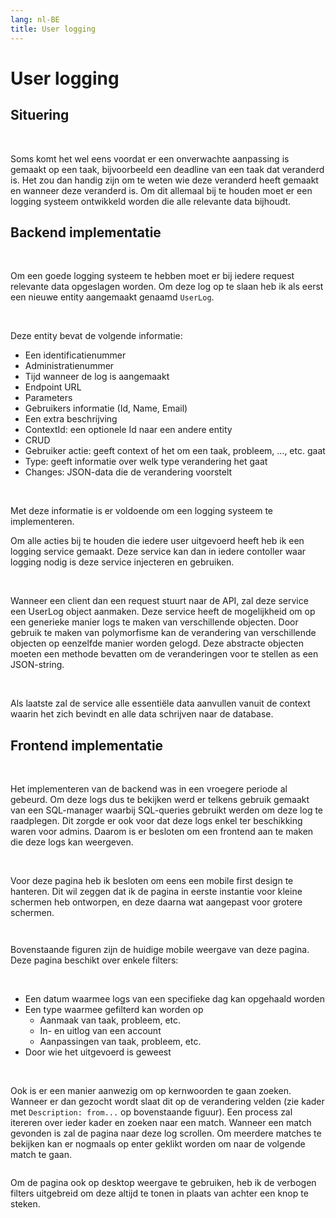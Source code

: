 ```yaml
---
lang: nl-BE
title: User logging
---
```


# User logging

## Situering 
<br>

Soms komt het wel eens voordat er een onverwachte aanpassing is gemaakt op een taak, bijvoorbeeld een deadline van een taak dat veranderd is. Het zou dan handig zijn om te weten wie deze veranderd heeft gemaakt en wanneer deze veranderd is. Om dit allemaal bij te houden moet er een logging systeem ontwikkeld worden die alle relevante data bijhoudt. 

## Backend implementatie
<br>

Om een goede logging systeem te hebben moet er bij iedere request relevante data opgeslagen worden. Om deze log op te slaan heb ik als eerst een nieuwe entity aangemaakt genaamd `UserLog`.

<br>

Deze entity bevat de volgende informatie: 

- Een identificatienummer 
- Administratienummer 
- Tijd wanneer de log is aangemaakt 
- Endpoint URL  
- Parameters  
- Gebruikers informatie (Id, Name, Email) 
- Een extra beschrijving 
- ContextId: een optionele Id naar een andere entity 
- CRUD 
- Gebruiker actie: geeft context of het om een taak, probleem, …, etc. gaat 
- Type: geeft informatie over welk type verandering het gaat 
- Changes: JSON-data die de verandering voorstelt 

<br>

Met deze informatie is er voldoende om een logging systeem te implementeren. 

Om alle acties bij te houden die iedere user uitgevoerd heeft heb ik een logging service gemaakt. Deze service kan dan in iedere contoller waar logging nodig is deze service injecteren en gebruiken.  

<br>

Wanneer een client dan een request stuurt naar de API, zal deze service een UserLog object aanmaken. Deze service heeft de mogelijkheid om op een generieke manier logs te maken van verschillende objecten. Door gebruik te maken van polymorfisme kan de verandering van verschillende objecten op eenzelfde manier worden gelogd. Deze abstracte objecten moeten een methode bevatten om de veranderingen voor te stellen as een JSON-string. 

<br>

Als laatste zal de service alle essentiële data aanvullen vanuit de context waarin het zich bevindt en alle data schrijven naar de database.

## Frontend implementatie
<br>

Het implementeren van de backend was in een vroegere periode al gebeurd. Om deze logs dus te bekijken werd er telkens gebruik gemaakt van een SQL-manager waarbij SQL-queries gebruikt werden om deze log te raadplegen. Dit zorgde er ook voor dat deze logs enkel ter beschikking waren voor admins. Daarom is er besloten om een frontend aan te maken die deze logs kan weergeven.  

<br>

Voor deze pagina heb ik besloten om eens een mobile first design te hanteren. Dit wil zeggen dat ik de pagina in eerste instantie voor kleine schermen heb ontworpen, en deze daarna wat aangepast voor grotere schermen. 

<GridContainer cols="2">
<Image
    light="/img/Light/LastActionsMobile.png"
    dark="/img/Dark/LastActionsMobileDark.png"
/>

<Image
    light="/img/Light/LastActionsMobileCollapsed.png"
    dark="/img/Dark/LastActionMobileCollapsedDark.png"
/>
</GridContainer>

Bovenstaande figuren zijn de huidige mobile weergave van deze pagina. Deze pagina beschikt over enkele filters: 

<br>

- Een datum waarmee logs van een specifieke dag kan opgehaald worden 
- Een type waarmee gefilterd kan worden op 
    - Aanmaak van taak, probleem, etc. 
    - In- en uitlog van een account  
    - Aanpassingen van taak, probleem, etc. 
- Door wie het uitgevoerd is geweest 

<br>

Ook is er een manier aanwezig om op kernwoorden te gaan zoeken. Wanneer er dan gezocht wordt slaat dit op de verandering velden (zie kader met `Description: from...` op bovenstaande figuur). Een process zal itereren over ieder kader en zoeken naar een match. Wanneer een match gevonden is zal de pagina naar deze log scrollen. Om meerdere matches te bekijken kan er nogmaals op enter geklikt worden om naar de volgende match te gaan.

<Image
    light="/img/Light/LastActions.png"
    dark="/img/Dark/LastActionsDark.png"
/>

Om de pagina ook op desktop weergave te gebruiken, heb ik de verbogen filters uitgebreid om deze altijd te tonen in plaats van achter een knop te steken.  
